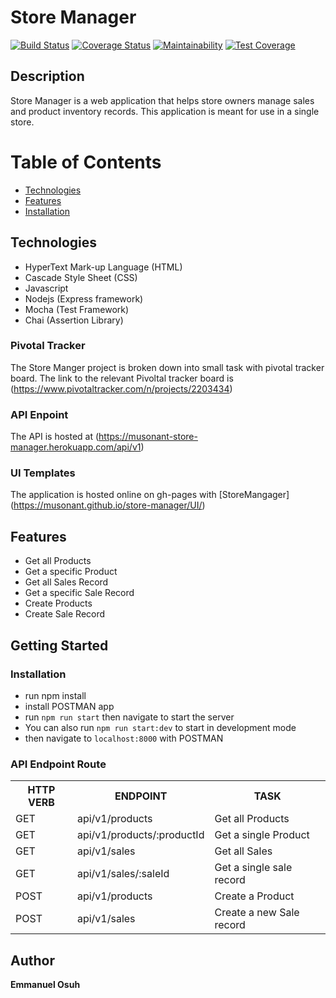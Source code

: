 # Store Manager
[![Build Status](https://travis-ci.org/musonant/store-manager.svg?branch=api)](https://travis-ci.org/musonant/store-manager)
[![Coverage Status](https://coveralls.io/repos/github/musonant/store-manager/badge.svg?branch=master)](https://coveralls.io/github/musonant/store-manager?branch=master)
[![Maintainability](https://api.codeclimate.com/v1/badges/f80a67e8dede565b1662/maintainability)](https://codeclimate.com/github/musonant/store-manager/maintainability)
[![Test Coverage](https://api.codeclimate.com/v1/badges/f80a67e8dede565b1662/test_coverage)](https://codeclimate.com/github/musonant/store-manager/test_coverage)

## Description
Store Manager is a web application that helps store owners manage sales and product inventory records. This application is meant for use in a single store.

# Table of Contents

 * [Technologies](#technologies)
 * [Features](#features)
 * [Installation](#installation)

## Technologies
* HyperText Mark-up Language (HTML)
* Cascade Style Sheet (CSS)
* Javascript
* Nodejs (Express framework)
* Mocha (Test Framework)
* Chai (Assertion Library)

### Pivotal Tracker
The Store Manger project is broken down into small task with pivotal tracker board. The link to the relevant Pivoltal tracker board is (https://www.pivotaltracker.com/n/projects/2203434)

### API Enpoint
The API is hosted at (https://musonant-store-manager.herokuapp.com/api/v1)

### UI Templates
The application is hosted online on gh-pages with 
 [StoreMangager] (https://musonant.github.io/store-manager/UI/)


## Features
- Get all Products
- Get a specific Product
- Get all Sales Record
- Get a specific Sale Record
- Create Products
- Create Sale Record


## Getting Started
### Installation
- run npm install
- install POSTMAN app
- run `npm run start` then navigate to start the server
- You can also run `npm run start:dev` to start in development mode 
- then navigate to `localhost:8000` with POSTMAN


### API Endpoint Route 
<table>
<tr><th>HTTP VERB</th><th>ENDPOINT</th><th>TASK</th></tr>

<tr><td>GET</td> <td>api/v1/products</td> <td> Get all Products</td></tr>

<tr><td>GET</td> <td>api/v1/products/:productId</td> <td> Get a single Product</td></tr>

<tr><td>GET</td> <td>api/v1/sales</td> <td> Get all Sales </td></tr>

<tr><td>GET</td> <td>api/v1/sales/:saleId</td> <td> Get a single sale record</td></tr> 

<tr><td>POST</td> <td>api/v1/products</td> <td> Create a Product </td></tr>

<tr><td>POST</td> <td>api/v1/sales</td> <td> Create a new Sale record </td></tr>


</table>

## Author
**Emmanuel Osuh** 
